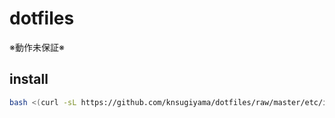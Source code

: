 # dotfiles

※動作未保証※

## install

```bash
bash <(curl -sL https://github.com/knsugiyama/dotfiles/raw/master/etc/install.sh)
```

